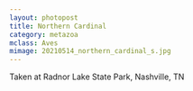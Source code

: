 ```yaml
---
layout: photopost
title: Northern Cardinal
category: metazoa
mclass: Aves
mimage: 20210514_northern_cardinal_s.jpg
---
```


Taken at Radnor Lake State Park, Nashville, TN
